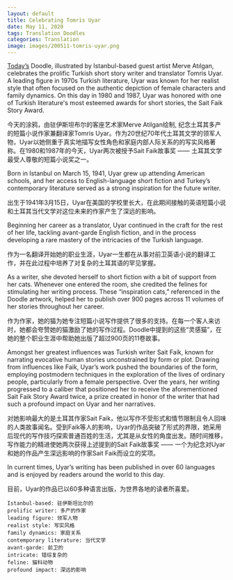 ```yaml
---
layout: default
title: Celebrating Tomris Uyar
date: May 11, 2020
tags: Translation Doodles
categories: Translation
image: images/200511-tomris-uyar.png
---
```


[Today’s](https://www.google.com/doodles/celebrating-tomris-uyar) Doodle, illustrated by Istanbul-based guest artist Merve Atılgan, celebrates the prolific Turkish short story writer and translator Tomris Uyar. A leading figure in 1970s Turkish literature, Uyar was known for her realist style that often focused on the authentic depiction of female characters and family dynamics. On this day in 1980 and 1987, Uyar was honored with one of Turkish literature's most esteemed awards for short stories, the Sait Faik Story Award.

今天的涂鸦，由驻伊斯坦布尔的客座艺术家Merve Atilgan绘制, 纪念土耳其多产的短篇小说作家兼翻译家Tomris Uyar。作为20世纪70年代土耳其文学的领军人物，Uyar以她侧重于真实地描写女性角色和家庭内部人际关系的的写实风格著称。在1980和1987年的今天，Uyar两次被授予Sait Faik故事奖 —— 土耳其文学最受人尊敬的短篇小说奖之一。

Born in Istanbul on March 15, 1941, Uyar grew up attending American schools, and her access to English-language short fiction and Turkey’s contemporary literature served as a strong inspiration for the future writer.

出生于1941年3月15日，Uyar在美国的学校里长大，在此期间接触的英语短篇小说和土耳其当代文学对这位未来的作家产生了深远的影响。

Beginning her career as a translator, Uyar continued in the craft for the rest of her life, tackling avant-garde English fiction, and in the process developing a rare mastery of the intricacies of the Turkish language.

作为一名翻译开始她的职业生涯，Uyar一生都在从事对前卫英语小说的翻译工作，并在此过程中培养了对复杂的土耳其语的罕见掌握。

As a writer, she devoted herself to short fiction with a bit of support from her cats. Whenever one entered the room, she credited the felines for stimulating her writing process. These “inspiration cats,” referenced in the Doodle artwork, helped her to publish over 900 pages across 11 volumes of her stories throughout her career.

作为作家，她的猫为她专注短篇小说写作提供了很多的支持。在每一个客人来访时，她都会夸赞她的猫激励了她的写作过程。Doodle中提到的这些“灵感猫”，在她的整个职业生涯中帮助她出版了超过900页的11卷故事。

Amongst her greatest influences was Turkish writer Sait Faik, known for narrating evocative human stories unconstrained by form or plot. Drawing from influences like Faik, Uyar’s work pushed the boundaries of the form, employing postmodern techniques in the exploration of the lives of ordinary people, particularly from a female perspective. Over the years, her writing progressed to a caliber that positioned her to receive the aforementioned Sait Faik Story Award twice, a prize created in honor of the writer that had such a profound impact on Uyar and her narratives.

对她影响最大的是土耳其作家Sait Faik，他以写作不受形式和情节限制且令人回味的人类故事闻名。受到Faik等人的影响，Uyar的作品突破了形式的界限，她采用后现代的写作技巧探索普通百姓的生活，尤其是从女性的角度出发。随时间推移，写作能力的精进使她两次获得上述提到的Sait Faik故事奖 —— 一个为纪念对Uyar和她的作品产生深远影响的作家Sait Faik而设立的奖项。

In current times, Uyar’s writing has been published in over 60 languages and is enjoyed by readers around the world to this day.

目前，Uyar的作品已以60多种语言出版，为世界各地的读者所喜爱。

```text
Istanbul-based: 驻伊斯坦比尔的
prolific writer: 多产的作家
leading figure: 领军人物
realist style: 写实风格
family dynamics: 家庭关系
contemporary literature: 当代文学
avant-garde: 前卫的
intricate: 错综复杂的
feline: 猫科动物
profound impact: 深远的影响
```
